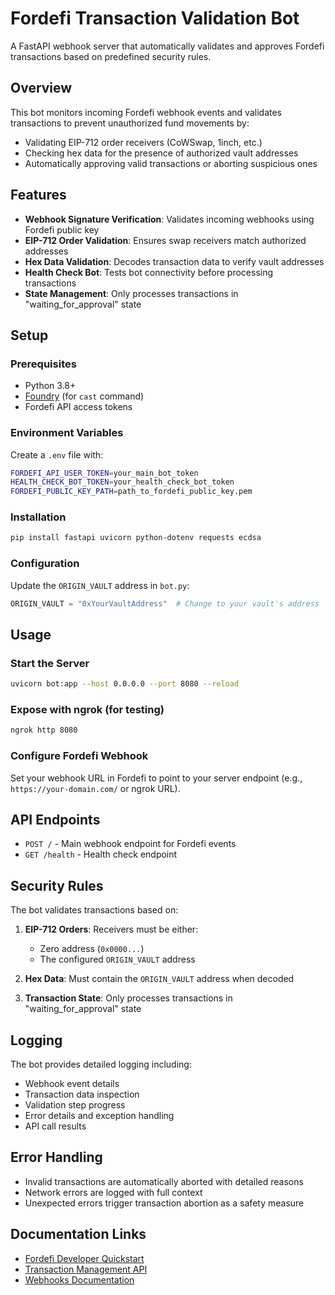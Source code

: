 # Fordefi Transaction Validation Bot

A FastAPI webhook server that automatically validates and approves Fordefi transactions based on predefined security rules.

## Overview

This bot monitors incoming Fordefi webhook events and validates transactions to prevent unauthorized fund movements by:
- Validating EIP-712 order receivers (CoWSwap, 1inch, etc.)
- Checking hex data for the presence of authorized vault addresses
- Automatically approving valid transactions or aborting suspicious ones

## Features

- **Webhook Signature Verification**: Validates incoming webhooks using Fordefi public key
- **EIP-712 Order Validation**: Ensures swap receivers match authorized addresses
- **Hex Data Validation**: Decodes transaction data to verify vault addresses
- **Health Check Bot**: Tests bot connectivity before processing transactions
- **State Management**: Only processes transactions in "waiting_for_approval" state

## Setup

### Prerequisites
- Python 3.8+
- [Foundry](https://getfoundry.sh/) (for `cast` command)
- Fordefi API access tokens

### Environment Variables
Create a `.env` file with:
```bash
FORDEFI_API_USER_TOKEN=your_main_bot_token
HEALTH_CHECK_BOT_TOKEN=your_health_check_bot_token
FORDEFI_PUBLIC_KEY_PATH=path_to_fordefi_public_key.pem
```

### Installation
```bash
pip install fastapi uvicorn python-dotenv requests ecdsa
```

### Configuration
Update the `ORIGIN_VAULT` address in `bot.py`:
```python
ORIGIN_VAULT = "0xYourVaultAddress"  # Change to your vault's address
```

## Usage

### Start the Server
```bash
uvicorn bot:app --host 0.0.0.0 --port 8080 --reload
```

### Expose with ngrok (for testing)
```bash
ngrok http 8080
```

### Configure Fordefi Webhook
Set your webhook URL in Fordefi to point to your server endpoint (e.g., `https://your-domain.com/` or ngrok URL).

## API Endpoints

- `POST /` - Main webhook endpoint for Fordefi events
- `GET /health` - Health check endpoint

## Security Rules

The bot validates transactions based on:

1. **EIP-712 Orders**: Receivers must be either:
   - Zero address (`0x0000...`)
   - The configured `ORIGIN_VAULT` address

2. **Hex Data**: Must contain the `ORIGIN_VAULT` address when decoded

3. **Transaction State**: Only processes transactions in "waiting_for_approval" state

## Logging

The bot provides detailed logging including:
- Webhook event details
- Transaction data inspection
- Validation step progress
- Error details and exception handling
- API call results

## Error Handling

- Invalid transactions are automatically aborted with detailed reasons
- Network errors are logged with full context
- Unexpected errors trigger transaction abortion as a safety measure

## Documentation Links

- [Fordefi Developer Quickstart](https://docs.fordefi.com/developers/program-overview)
- [Transaction Management API](https://docs.fordefi.com/api/openapi/transactions)
- [Webhooks Documentation](https://docs.fordefi.com/developers/webhooks)